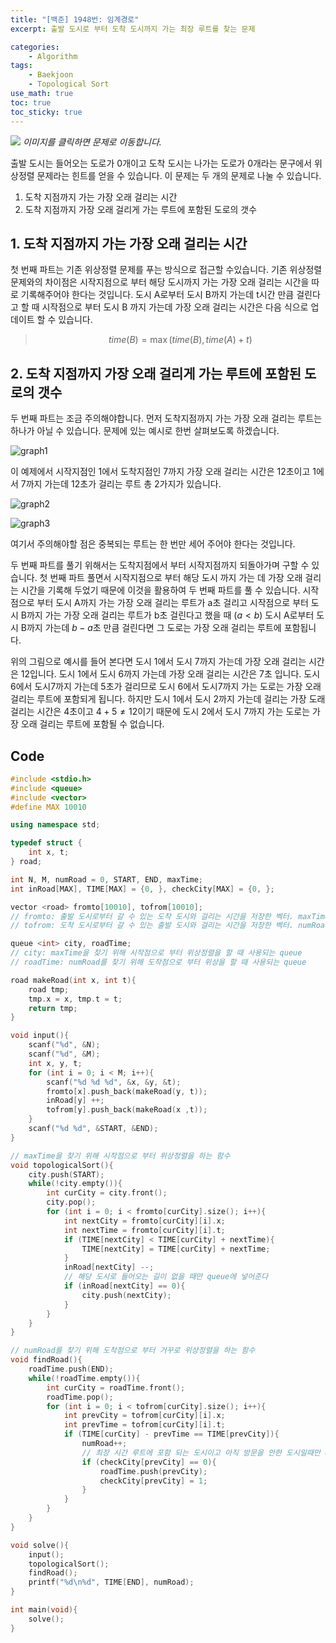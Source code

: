 ```yaml
--- 
title: "[백준] 1948번: 임계경로"
excerpt: 출발 도시로 부터 도착 도시까지 가는 최장 루트를 찾는 문제

categories:
    - Algorithm
tags:
    - Baekjoon
    - Topological Sort
use_math: true
toc: true
toc_sticky: true
---
```


[<img src="../../assets/images/algorithm/baekjoon1948">](https://www.acmicpc.net/problem/1948)
*이미지를 클릭하면 문제로 이동합니다.*

출발 도시는 들어오는 도로가 0개이고 도착 도시는 나가는 도로가 0개라는 문구에서 위상정렬 문제라는 힌트를 얻을 수 있습니다. 이 문제는 두 개의 문제로 나눌 수 있습니다.

1. 도착 지점까지 가는 가장 오래 걸리는 시간
2. 도착 지점까지 가장 오래 걸리게 가는 루트에 포함된 도로의 갯수


## 1. 도착 지점까지 가는 가장 오래 걸리는 시간


첫 번째 파트는 기존 위상정렬 문제를 푸는 방식으로 접근할 수있습니다. 기존 위상정렬 문제와의 차이점은 시작지점으로 부터 해당 도시까지 가는 가장 오래 걸리는 시간을 따로 기록해주어야 한다는 것입니다. 도시 A로부터 도시 B까지 가는데 t시간 만큼 걸린다고 할 때 시작점으로 부터 도시 B 까지 가는데 가장 오래 걸리는 시간은 다음 식으로 업데이트 할 수 있습니다.

> $$time(B) = \max(time(B), time(A) + t)$$


## 2. 도착 지점까지 가장 오래 걸리게 가는 루트에 포함된 도로의 갯수


두 번째 파트는 조금 주의해야합니다. 먼저 도착지점까지 가는 가장 오래 걸리는 루트는 하나가 아닐 수 있습니다. 문제에 있는 예시로 한번 살펴보도록 하겠습니다.

![graph1](../../assets/images/algorithm/baekjoon1948-graph1)

이 예제에서 시작지점인 1에서 도착지점인 7까지 가장 오래 걸리는 시간은 12초이고 1에서 7까지 가는데 12초가 걸리는 루트 총 2가지가 있습니다.

![graph2](../../assets/images/algorithm/baekjoon1948-graph2)


![graph3](../../assets/images/algorithm/baekjoon1948-graph3)

여기서 주의해야할 점은 중복되는 루트는 한 번만 세어 주어야 한다는 것입니다. 


두 번째 파트를 풀기 위해서는 도착지점에서 부터 시작지점까지 되돌아가며 구할 수 있습니다. 첫 번째 파트 풀면서 시작지점으로 부터 해당 도시 까지 가는 데 가장 오래 걸리는 시간을 기록해 두었기 때문에 이것을 활용하여 두 번째 파트를 풀 수 있습니다. 시작점으로 부터 도시 A까지 가는 가장 오래 걸리는 루트가 a초 걸리고 시작점으로 부터 도시 B까지 가는 가장 오래 걸리는 루트가 b초 걸린다고 했을 때 $(a < b)$ 도시 A로부터 도시 B까지 가는데 $b - a$초 만큼 걸린다면 그 도로는 가장 오래 걸리는 루트에 포함됩니다. 


위의 그림으로 예시를 들어 본다면 도시 1에서 도시 7까지 가는데 가장 오래 걸리는 시간은 12입니다. 도시 1에서 도시 6까지 가는데 가장 오래 걸리는 시간은 7초 입니다. 도시 6에서 도시7까지 가는데 5초가 걸리므로 도시 6에서 도시7까지 가는 도로는 가장 오래 걸리는 루트에 포함되게 됩니다. 하지만 도시 1에서 도시 2까지 가는데 걸리는 가장 도래 걸리는 시간은 4초이고 $4 + 5 \neq 12$이기 때문에 도시 2에서 도시 7까지 가는 도로는 가장 오래 걸리는 루트에 포함될 수 없습니다.


## Code


```cpp
#include <stdio.h>
#include <queue>
#include <vector>
#define MAX 10010

using namespace std;

typedef struct {
    int x, t;
} road;

int N, M, numRoad = 0, START, END, maxTime;
int inRoad[MAX], TIME[MAX] = {0, }, checkCity[MAX] = {0, };

vector <road> fromto[10010], tofrom[10010];
// fromto: 출발 도시로부터 갈 수 있는 도착 도시와 걸리는 시간을 저장한 벡터. maxTime을 찾는데 사용
// tofrom: 도착 도시로부터 갈 수 있는 출발 도시와 걸리는 시간을 저장한 벡터. numRoad를 찾는데 사용

queue <int> city, roadTime;
// city: maxTime을 찾기 위해 시작점으로 부터 위상정렬을 할 때 사용되는 queue
// roadTime: numRoad를 찾기 위해 도착점으로 부터 위상을 할 때 사용되는 queue

road makeRoad(int x, int t){
    road tmp;
    tmp.x = x, tmp.t = t;
    return tmp;
}

void input(){
    scanf("%d", &N);
    scanf("%d", &M);
    int x, y, t;
    for (int i = 0; i < M; i++){
        scanf("%d %d %d", &x, &y, &t);
        fromto[x].push_back(makeRoad(y, t)); 
        inRoad[y] ++;
        tofrom[y].push_back(makeRoad(x ,t));
    }
    scanf("%d %d", &START, &END);
}

// maxTime을 찾기 위해 시작점으로 부터 위상정렬을 하는 함수
void topologicalSort(){
    city.push(START);
    while(!city.empty()){
        int curCity = city.front();
        city.pop();
        for (int i = 0; i < fromto[curCity].size(); i++){
            int nextCity = fromto[curCity][i].x;
            int nextTime = fromto[curCity][i].t;
            if (TIME[nextCity] < TIME[curCity] + nextTime){
                TIME[nextCity] = TIME[curCity] + nextTime;
            }
            inRoad[nextCity] --;
            // 해당 도시로 들어오는 길이 없을 때만 queue에 넣어준다
            if (inRoad[nextCity] == 0){
                city.push(nextCity);
            }
        }
    }
}

// numRoad를 찾기 위해 도착점으로 부터 거꾸로 위상정렬을 하는 함수
void findRoad(){
    roadTime.push(END);
    while(!roadTime.empty()){
        int curCity = roadTime.front();
        roadTime.pop();
        for (int i = 0; i < tofrom[curCity].size(); i++){
            int prevCity = tofrom[curCity][i].x;
            int prevTime = tofrom[curCity][i].t;
            if (TIME[curCity] - prevTime == TIME[prevCity]){
                numRoad++;
                // 최장 시간 루트에 포함 되는 도시이고 아직 방문을 안한 도시일때만 queue에 넣어주어서 중복으로 방문하는 것 방지
                if (checkCity[prevCity] == 0){
                    roadTime.push(prevCity);
                    checkCity[prevCity] = 1;
                }
            }
        }
    }
}

void solve(){
    input();
    topologicalSort();
    findRoad();
    printf("%d\n%d", TIME[END], numRoad);
}

int main(void){
    solve();
}

```